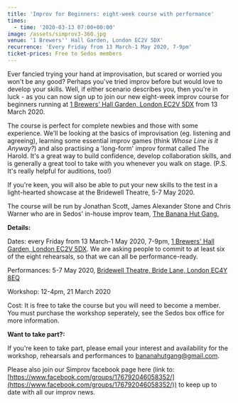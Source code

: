 ```yaml
---
title: 'Improv for Beginners: eight-week course with performance'
times:
  - time: '2020-03-13 07:00+00:00'
image: /assets/simprov3-360.jpg
venue: '1 Brewers'' Hall Garden, London EC2V 5DX'
recurrence: 'Every Friday from 13 March-1 May 2020, 7-9pm'
ticket-prices: Free to Sedos members
---
```

Ever fancied trying your hand at improvisation, but scared or worried you won't be any good? Perhaps you've tried improv before but would love to develop your skills. Well, if either scenario describes you, then you're in luck - as you can now sign up to join our new eight-week improv course for beginners running at [1 Brewers' Hall Garden, London EC2V 5DX](https://sedos.l3v5y.co.uk/venues/bhg) from 13 March 2020. 

The course is perfect for complete newbies and those with some experience. We'll be looking at the basics of improvisation (eg. listening and agreeing), learning some essential improv games (think *Whose Line is it Anyway?*) and also practising a 'long-form' improv format called The Harold. It's a great way to build confidence, develop collaboration skills, and is generally a great tool to take with you whenever you walk on stage. (P.S. It's really helpful for auditions, too!) 

If you're keen, you will also be able to put your new skills to the test in a light-hearted showcase at the Bridewell Theatre, 5-7 May 2020.

The course will be run by Jonathan Scott, James Alexander Stone and Chris Warner who are in Sedos' in-house improv team, [The Banana Hut Gang.](https://sedos.l3v5y.co.uk/regular-events/simprov)

**Details:**

Dates: every Friday from 13 March-1 May 2020, 7-9pm, [1 Brewers' Hall Garden, London EC2V 5DX](https://sedos.l3v5y.co.uk/venues/bhg). We are asking people to commit to at least six of the eight rehearsals, so that we can all be performance-ready.

Performances: 5-7 May 2020, [Bridewell Theatre, Bride Lane, London EC4Y 8EQ](https://sedos.l3v5y.co.uk/venues/bridewell)

Workshop: 12-4pm, 21 March 2020

Cost: It is free to take the course but you will need to become a member. You must purchase the workshop seperately, see the Sedos box office for more information. 

**Want to take part?:**

If you're keen to take part, please email your interest and availability for the workshop, rehearsals and performances to [bananahutgang@gmail.com](mailto:bananahutgang@gmail.com).

Please also join our Simprov facebook page here (link to:[https://www.facebook.com/​groups/176792046058352/](https://www.facebook.com/groups/176792046058352/)) to keep up to date with all our improv news.
